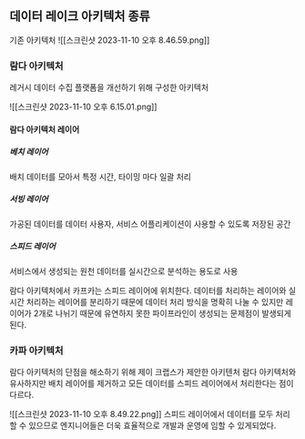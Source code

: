 ## 데이터 레이크 아키텍처 종류

기존 아키텍처
![[스크린샷 2023-11-10 오후 8.46.59.png]]

### 람다 아키텍처
레거시 데이터 수집 플랫폼을 개선하기 위해 구성한 아키텍처

![[스크린샷 2023-11-10 오후 6.15.01.png]]

#### 람다 아키텍처 레이어
##### 베치 레이어
배치 데이터를 모아서 특정 시간, 타이밍 마다 일괄 처리

##### 서빙 레이어
가공된 데이터를 데이터 사용자, 서비스 어플리케이션이 사용할 수 있도록 저장된 공간

##### 스피드 레이어
서비스에서 생성되는 원천 데이터를 실시간으로 분석하는 용도로 사용

람다 아키텍처에서 카프카는 스피드 레이어에 위치한다. 
데이터를 처리하는 레이어와 실시간 처리하는 레이어를 분리하기 때문에 데이터 처리 방식을 명확히 나눌 수 있지만 레이어가 2개로 나뉘기 때문에 유연하지 못한 파이프라인이 생성되는 문제점이 발생되게 된다.

### 카파 아키텍처
람다 아키텍처의 단점을 해소하기 위해 제이 크랩스가 제안한 아키텐처
람다 아키텍처와 유사하지만 배치 레이어를 제거하고 모든 데이터를 스피드 레이어에서 처리한다는 점이 다르다.

![[스크린샷 2023-11-10 오후 8.49.22.png]]
스피드 레이어에서 데이터를 모두 처리할 수 있으므로 엔지니어들은 더욱 효율적으로 개발과 운영에 임할 수 있게되었다.

